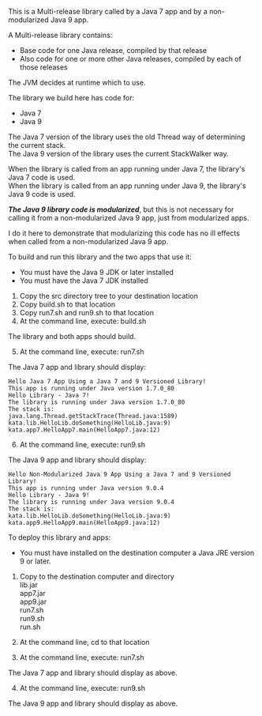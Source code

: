 This is a Multi-release library 
called by a Java 7 app and by a non-modularized Java 9 app.

A Multi-release library contains:  
- Base code for one Java release, compiled by that release
- Also code for one or more other Java releases, compiled by each of those releases

The JVM decides at runtime which to use.  

The library we build here has code for:

- Java 7
- Java 9

The Java 7 version of the library uses the old Thread way of determining the current stack.  
The Java 9 version of the library uses the current StackWalker way.

When the library is called from an app running under Java 7, 
the library's Java 7 code is used.  
When the library is called from an app running under Java 9, 
the library's Java 9 code is used.

***The Java 9 library code is modularized***, 
but this is not necessary for calling it from a non-modularized Java 9 app, 
just from modularized apps.

I do it here to demonstrate that modularizing this code has no ill effects
when called from a non-modularized Java 9 app.

To build and run this library and the two apps that use it:

- You must have the Java 9 JDK or later installed
- You must have the Java 7 JDK installed

1. Copy the src directory tree to your destination location
2. Copy build.sh to that location
3. Copy run7.sh and run9.sh to that location
4. At the command line, execute: build.sh

The library and both apps should build.

5. At the command line, execute: run7.sh

The Java 7 app and library should display:
````
Hello Java 7 App Using a Java 7 and 9 Versioned Library!  
This app is running under Java version 1.7.0_80  
Hello Library - Java 7!  
The library is running under Java version 1.7.0_80  
The stack is:  
java.lang.Thread.getStackTrace(Thread.java:1589)  
kata.lib.HelloLib.doSomething(HelloLib.java:9)  
kata.app7.HelloApp7.main(HelloApp7.java:12)  
````
6. At the command line, execute: run9.sh

The Java 9 app and library should display:
````
Hello Non-Modularized Java 9 App Using a Java 7 and 9 Versioned Library!  
This app is running under Java version 9.0.4  
Hello Library - Java 9!  
The library is running under Java version 9.0.4  
The stack is:  
kata.lib.HelloLib.doSomething(HelloLib.java:9)  
kata.app9.HelloApp9.main(HelloApp9.java:12) 
````
To deploy this library and apps:

- You must have installed on the destination computer a Java JRE version 9 or later.

1. Copy to the destination computer and directory  
lib.jar  
app7.jar  
app9.jar  
run7.sh  
run9.sh  
run.sh

2. At the command line, cd to that location
3. At the command line, execute: run7.sh

The Java 7 app and library should display as above.

4. At the command line, execute: run9.sh

The Java 9 app and library should display as above.
